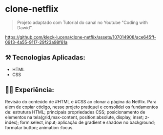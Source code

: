 # clone-netflix
> Projeto adaptado com Tutorial do canal no Youtube "Coding with Dawid".

https://github.com/kleck-lucena/clone-netflix/assets/107014908/ace645ff-0913-4a55-9117-29f23a98f61a

## ⚒️ Tecnologias Aplicadas:
- HTML
- CSS

## 👩‍💻 Experiência:
<p>Revisão do conteúdo de #HTML e #CSS ao clonar a página da Netflix.
Para além de copiar código, nesse projeto pratiquei e consolidei os fundamentos de: estrutura HTML; principais propriedades CSS; posicionamento de elementos na tela(grid,max-content, position:absolute, display, inset; z-index); form:select, input; aplicação de gradient e shadow no background; formatar button; animation :focus. </p>
